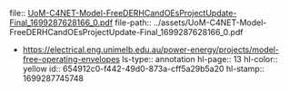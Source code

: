 file:: [UoM-C4NET-Model-FreeDERHCandOEsProjectUpdate-Final_1699287628166_0.pdf](../assets/UoM-C4NET-Model-FreeDERHCandOEsProjectUpdate-Final_1699287628166_0.pdf)
file-path:: ../assets/UoM-C4NET-Model-FreeDERHCandOEsProjectUpdate-Final_1699287628166_0.pdf

- https://electrical.eng.unimelb.edu.au/power-energy/projects/model-free-operating-envelopes
  ls-type:: annotation
  hl-page:: 13
  hl-color:: yellow
  id:: 654912c0-f442-49d0-873a-cff5a29b5a20
  hl-stamp:: 1699287745748